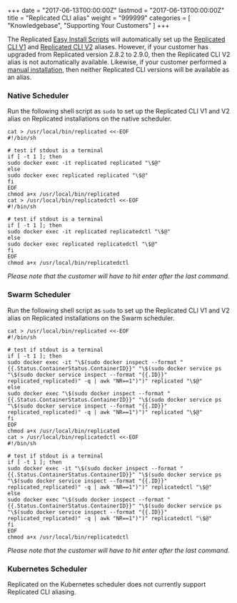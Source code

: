+++
date = "2017-06-13T00:00:00Z"
lastmod = "2017-06-13T00:00:00Z"
title = "Replicated CLI alias"
weight = "999999"
categories = [ "Knowledgebase", "Supporting Your Customers" ]
+++

The Replicated [Easy Install Scripts](https://www.replicated.com/docs/distributing-an-application/installing-via-script/) will automatically set up the [Replicated CLI V1](https://www.replicated.com/docs/reference/replicated-cli/) and [Replicated CLI V2](https://www.replicated.com/docs/reference/replicatedctl/) aliases. However, if your customer has upgraded from Replicated version 2.8.2 to 2.9.0, then the Replicated CLI V2 alias is not automatically available. Likewise, if your customer performed a [manual installation](https://www.replicated.com/docs/distributing-an-application/installing-manually/), then neither Replicated CLI versions will be available as an alias.

### Native Scheduler
Run the following shell script as `sudo` to set up the Replicated CLI V1 and V2 alias on Replicated installations on the native scheduler.

```shell
cat > /usr/local/bin/replicated <<-EOF
#!/bin/sh

# test if stdout is a terminal
if [ -t 1 ]; then
sudo docker exec -it replicated replicated "\$@"
else
sudo docker exec replicated replicated "\$@"
fi
EOF
chmod a+x /usr/local/bin/replicated
cat > /usr/local/bin/replicatedctl <<-EOF
#!/bin/sh

# test if stdout is a terminal
if [ -t 1 ]; then
sudo docker exec -it replicated replicatedctl "\$@"
else
sudo docker exec replicated replicatedctl "\$@"
fi
EOF
chmod a+x /usr/local/bin/replicatedctl
```

_Please note that the customer will have to hit enter after the last command._

### Swarm Scheduler
Run the following shell script as `sudo` to set up the Replicated CLI V1 and V2 alias on Replicated installations on the Swarm scheduler.

```shell
cat > /usr/local/bin/replicated <<-EOF
#!/bin/sh

# test if stdout is a terminal
if [ -t 1 ]; then
sudo docker exec -it "\$(sudo docker inspect --format "{{.Status.ContainerStatus.ContainerID}}" "\$(sudo docker service ps "\$(sudo docker service inspect --format "{{.ID}}" replicated_replicated)" -q | awk "NR==1")")" replicated "\$@"
else
sudo docker exec "\$(sudo docker inspect --format "{{.Status.ContainerStatus.ContainerID}}" "\$(sudo docker service ps "\$(sudo docker service inspect --format "{{.ID}}" replicated_replicated)" -q | awk "NR==1")")" replicated "\$@"
fi
EOF
chmod a+x /usr/local/bin/replicated
cat > /usr/local/bin/replicatedctl <<-EOF
#!/bin/sh

# test if stdout is a terminal
if [ -t 1 ]; then
sudo docker exec -it "\$(sudo docker inspect --format "{{.Status.ContainerStatus.ContainerID}}" "\$(sudo docker service ps "\$(sudo docker service inspect --format "{{.ID}}" replicated_replicated)" -q | awk "NR==1")")" replicatedctl "\$@"
else
sudo docker exec "\$(sudo docker inspect --format "{{.Status.ContainerStatus.ContainerID}}" "\$(sudo docker service ps "\$(sudo docker service inspect --format "{{.ID}}" replicated_replicated)" -q | awk "NR==1")")" replicatedctl "\$@"
fi
EOF
chmod a+x /usr/local/bin/replicatedctl
```

_Please note that the customer will have to hit enter after the last command._

### Kubernetes Scheduler
Replicated on the Kubernetes scheduler does not currently support Replicated CLI aliasing.

